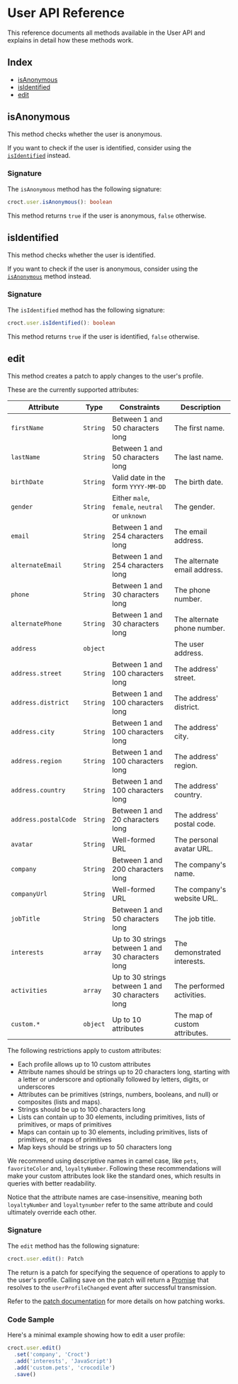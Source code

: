 # User API Reference

This reference documents all methods available in the User API and explains in detail how these methods work.

## Index

- [isAnonymous](#isanonymous)
- [isIdentified](#isidentified)
- [edit](#edit)

## isAnonymous

This method checks whether the user is anonymous.

If you want to check if the user is identified, consider using the [`isIdentified`](#isidentified) instead.

### Signature

The `isAnonymous` method has the following signature:

```ts
croct.user.isAnonymous(): boolean
```

This method returns `true` if the user is anonymous, `false` otherwise.

## isIdentified

This method checks whether the user is identified.

If you want to check if the user is anonymous, consider using the [`isAnonymous`](#isanonymous) method instead.

### Signature

The `isIdentified` method has the following signature:

```ts
croct.user.isIdentified(): boolean
```

This method returns `true` if the user is identified, `false` otherwise.

## edit

This method creates a patch to apply changes to the user's profile.

These are the currently supported attributes:

| Attribute            | Type     | Constraints                                       | Description                   |
|----------------------|----------|---------------------------------------------------|-------------------------------|
| `firstName`          | `String` | Between 1 and 50 characters long                  | The first name.               |
| `lastName`           | `String` | Between 1 and 50 characters long                  | The last name.                |
| `birthDate`          | `String` | Valid date in the form `YYYY-MM-DD`               | The birth date.               |
| `gender`             | `String` | Either `male`, `female`, `neutral` or `unknown`   | The gender.                   |
| `email`              | `String` | Between 1 and 254 characters long                 | The email address.            |
| `alternateEmail`     | `String` | Between 1 and 254 characters long                 | The alternate email address.  |
| `phone`              | `String` | Between 1 and 30 characters long                  | The phone number.             |
| `alternatePhone`     | `String` | Between 1 and 30 characters long                  | The alternate phone number.   |
| `address`            | `object` |                                                   | The user address.             |
| `address.street`     | `String` | Between 1 and 100 characters long                 | The address' street.          |
| `address.district`   | `String` | Between 1 and 100 characters long                 | The address' district.        |
| `address.city`       | `String` | Between 1 and 100 characters long                 | The address' city.            |
| `address.region`     | `String` | Between 1 and 100 characters long                 | The address' region.          |
| `address.country`    | `String` | Between 1 and 100 characters long                 | The address' country.         |
| `address.postalCode` | `String` | Between 1 and 20 characters long                  | The address' postal code.     |
| `avatar`             | `String` | Well-formed URL                                   | The personal avatar URL.      |
| `company`            | `String` | Between 1 and 200 characters long                 | The company's name.           |
| `companyUrl`         | `String` | Well-formed URL                                   | The company's website URL.    |
| `jobTitle`           | `String` | Between 1 and 50 characters long                  | The job title.                |
| `interests`          | `array`  | Up to 30 strings between 1 and 30 characters long | The demonstrated interests.   |
| `activities`         | `array`  | Up to 30 strings between 1 and 30 characters long | The performed activities.     |
| `custom.*`           | `object` | Up to 10 attributes                               | The map of custom attributes. |

The following restrictions apply to custom attributes:

- Each profile allows up to 10 custom attributes
- Attribute names should be strings up to 20 characters long, starting with a letter or underscore and optionally 
followed by letters, digits, or underscores
- Attributes can be primitives (strings, numbers, booleans, and null) or composites (lists and maps).
- Strings should be up to 100 characters long
- Lists can contain up to 30 elements, including primitives, lists of primitives, or maps of primitives
- Maps can contain up to 30 elements, including primitives, lists of primitives, or maps of primitives
- Map keys should be strings up to 50 characters long
 
We recommend using descriptive names in camel case, like `pets`, `favoriteColor` and, `loyaltyNumber`.  Following these
recommendations will make your custom attributes look like the standard ones, which results in queries with better 
readability.

Notice that the attribute names are case-insensitive, meaning both `loyaltyNumber` and `loyaltynumber` refer to the same 
attribute and could ultimately override each other. 

### Signature

The `edit` method has the following signature:

```ts
croct.user.edit(): Patch
```

The return is a patch for specifying the sequence of operations to apply to the user's profile.
Calling save on the patch will return a [Promise](https://developer.mozilla.org/en/docs/Web/JavaScript/Reference/Global_Objects/Promise) 
that resolves to the `userProfileChanged` event after successful transmission.

Refer to the [patch documentation](patch.md) for more details on how patching works.

### Code Sample

Here's a minimal example showing how to edit a user profile:

```ts
croct.user.edit()
  .set('company', 'Croct')
  .add('interests', 'JavaScript')
  .add('custom.pets', 'crocodile')
  .save()
```
